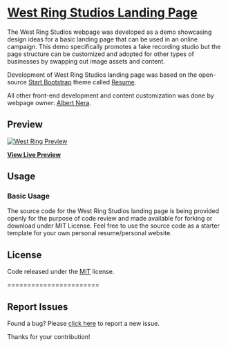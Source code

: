 # [West Ring Studios Landing Page](https://apps.www-source.net/samples/west-ring/)

The West Ring Studios webpage was developed as a demo showcasing design ideas for a basic landing page that can be used in an online campaign. This demo specifically promotes a fake recording studio but the page structure can be customized and adopted for other types of businesses by swapping out image assets and content.

Development of West Ring Studios landing page was based on the open-source [Start Bootstrap](https://startbootstrap.com/) theme called [Resume](https://startbootstrap.com/theme/resume/).

All other front-end development and content customization was done by webpage owner: [Albert Nera](https://www.technicalmanager.io).

## Preview

[![West Ring Preview](https://img.www-source.net/west-ring/github-preview.jpg)](https://apps.www-source.net/samples/west-ring/)

**[View Live Preview](https://apps.www-source.net/samples/west-ring/)**


## Usage

### Basic Usage

The source code for the West Ring Studios landing page is being provided openly for the purpose of code review and made available for forking or download under MIT License. Feel free to use the source code as a starter template for your own personal resume/personal website.

## License

Code released under the [MIT](https://apps.www-source.net/samples/west-ring/LICENSE) license.

=======================
## Report Issues

Found a bug? Please [click here](https://github.com/techmanager/LP-West-Ring-Studios/issues/new) to report a new issue. 

Thanks for your contribution!
